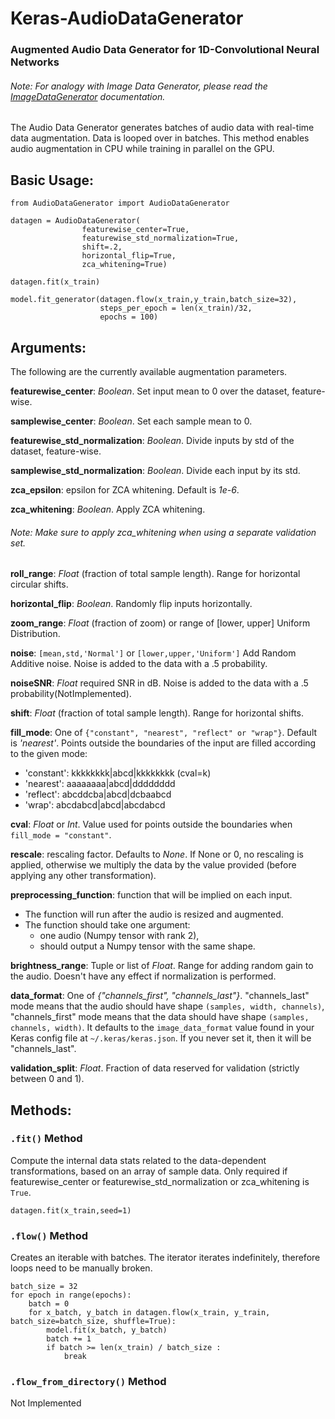 # Keras-AudioDataGenerator
### Augmented Audio Data Generator for 1D-Convolutional Neural Networks 
###### Note: For analogy with Image Data Generator, please read the [ImageDataGenerator](https://keras.io/preprocessing/image/) documentation.

The Audio Data Generator generates batches of audio data with real-time data augmentation.
Data is looped over in batches. This method enables audio augmentation in CPU while training in parallel on the GPU.

## Basic Usage:

```
from AudioDataGenerator import AudioDataGenerator

datagen = AudioDataGenerator(
                featurewise_center=True,
                featurewise_std_normalization=True,
                shift=.2,
                horizontal_flip=True,
                zca_whitening=True)

datagen.fit(x_train)

model.fit_generator(datagen.flow(x_train,y_train,batch_size=32),
                    steps_per_epoch = len(x_train)/32,
                    epochs = 100)
```

## Arguments:

The following are the currently available augmentation parameters.

**featurewise_center**: *Boolean*. Set input mean to 0 over the dataset, feature-wise.

**samplewise_center**: *Boolean*. Set each sample mean to 0.

**featurewise_std_normalization**: *Boolean*. Divide inputs by std of the dataset, feature-wise.

**samplewise_std_normalization**: *Boolean*. Divide each input by its std.

**zca_epsilon**: epsilon for ZCA whitening. Default is *1e-6*.

**zca_whitening**: *Boolean*. Apply ZCA whitening.
###### Note: Make sure to apply zca_whitening when using a separate validation set.
**roll_range**: *Float* (fraction of total sample length). Range for horizontal circular shifts.

**horizontal_flip**: *Boolean*. Randomly flip inputs horizontally.

**zoom_range**: *Float* (fraction of zoom) or range of [lower, upper] Uniform Distribution.

**noise**: `[mean,std,'Normal']` or `[lower,upper,'Uniform']`
           Add Random Additive noise. Noise is added to the data with a .5 probability.
           
**noiseSNR**: *Float* required SNR in dB. Noise is added to the data with a .5 probability(NotImplemented).

**shift**: *Float* (fraction of total sample length). Range for horizontal shifts.

**fill_mode**: One of `{"constant", "nearest", "reflect" or "wrap"}`.  Default is *'nearest'*. Points outside the boundaries of the input are filled according to the given mode:
- 'constant': kkkkkkkk|abcd|kkkkkkkk (cval=k)
- 'nearest':  aaaaaaaa|abcd|dddddddd
- 'reflect':  abcddcba|abcd|dcbaabcd
- 'wrap':  abcdabcd|abcd|abcdabcd

**cval**: *Float* or *Int*. Value used for points outside the boundaries when `fill_mode = "constant"`.

**rescale**: rescaling factor. Defaults to *None*. If None or 0, no rescaling is applied, otherwise we multiply the data by the value provided (before applying any other transformation).

**preprocessing_function**: function that will be implied on each input.
- The function will run after the audio is resized and augmented.
- The function should take one argument:
  - one audio (Numpy tensor with rank 2),
  - should output a Numpy tensor with the same shape.

**brightness_range**: Tuple or list of *Float*. Range for adding random gain to the audio. Doesn't have any effect if normalization is performed.

**data_format**: One of *{"channels_first", "channels_last"}*. "channels_last" mode means that the audio should have shape `(samples, width, channels)`, "channels_first" mode means that the data should have shape `(samples, channels, width)`. It defaults to the `image_data_format` value found in your Keras config file at `~/.keras/keras.json`. If you never set it, then it will be "channels_last".

**validation_split**: *Float*. Fraction of data reserved for validation (strictly between 0 and 1).

## Methods:

### `.fit()` Method
Compute the internal data stats related to the data-dependent transformations, based on an array of sample data. Only required if featurewise_center or featurewise_std_normalization or zca_whitening is `True`.
```
datagen.fit(x_train,seed=1)
```
### `.flow()` Method
Creates an iterable with batches. The iterator iterates indefinitely, therefore loops need to be manually broken.
```
batch_size = 32
for epoch in range(epochs):
    batch = 0
    for x_batch, y_batch in datagen.flow(x_train, y_train, batch_size=batch_size, shuffle=True):
        model.fit(x_batch, y_batch)
        batch += 1
        if batch >= len(x_train) / batch_size :
            break
```

### `.flow_from_directory()` Method
Not Implemented

